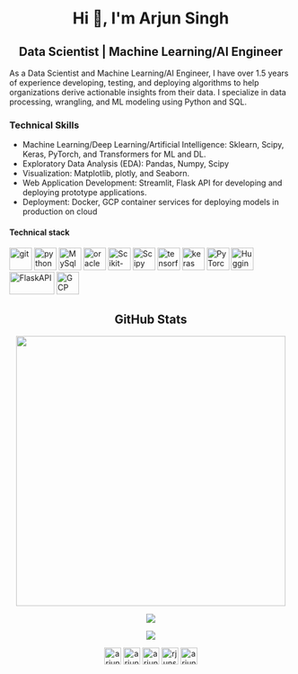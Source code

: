 <h1 align="center">Hi 👋, I'm Arjun Singh </h1>
<h2 align="center">Data Scientist | Machine Learning/AI Engineer</h2>
<p>As a Data Scientist and Machine Learning/AI Engineer, I have over 1.5 years of experience developing, testing, and deploying algorithms to help organizations derive actionable insights from their data. I specialize in data processing, wrangling, and ML modeling using Python and SQL.</p>
<h3>Technical Skills</h3>
<ul>
  <li>Machine Learning/Deep Learning/Artificial Intelligence: Sklearn, Scipy, Keras, PyTorch, and Transformers for ML and DL.</li>
  <li>Exploratory Data Analysis (EDA): Pandas, Numpy, Scipy</li>
  <li>Visualization: Matplotlib, plotly, and Seaborn.</li>
  <li>Web Application Development: Streamlit, Flask API for developing and deploying prototype applications.</li>
  <li>Deployment: Docker, GCP container services for deploying models in production on cloud</li>
</ul>


#### Technical stack
<p align="left">                                                                                                          
<img src="https://www.vectorlogo.zone/logos/git-scm/git-scm-icon.svg" alt="git" width="40" height="40"/> 
<img src="https://www.vectorlogo.zone/logos/python/python-icon.svg" alt="python" width="40" height="40"/>                                                                                                                         
<img src="https://www.vectorlogo.zone/logos/mysql/mysql-official.svg" alt="MySql" width="40" height="40"/> 
<img src="https://www.vectorlogo.zone/logos/oracle/oracle-icon.svg" alt="oracle" width="40" height="40"/>
<img src="https://upload.wikimedia.org/wikipedia/commons/0/05/Scikit_learn_logo_small.svg" alt="Scikit-learn" width="40" height="40"/> 
<img src="https://raw.githubusercontent.com/valohai/ml-logos/5127528b5baadb77a6ea4b999a47b4e86bf0f98b/scipy.svg" alt="Scipy" width="40" height="40"/>
<img src="https://www.vectorlogo.zone/logos/tensorflow/tensorflow-icon.svg" alt="tensorflow" width="40" height="40"/> 
<img src="https://upload.wikimedia.org/wikipedia/commons/a/ae/Keras_logo.svg" alt="keras" width="40" height="40"/>
<img src="https://www.vectorlogo.zone/logos/pytorch/pytorch-icon.svg" alt="PyTorch" width="40" height="40"/> 
<img src="https://editor.analyticsvidhya.com/uploads/6350167a2c0590affeba7880ebeb46a115d863972d8ba.png" alt="Huggingface Transformers" width="40" height="40"/> 
<img src="https://www.vectorlogo.zone/logos/pocoo_flask/pocoo_flask-official.svg" alt="FlaskAPI" width="80" height="40"/> 
<img src="https://www.vectorlogo.zone/logos/google_cloud/google_cloud-icon.svg" alt="GCP" width="40" height="40"/> 
</p>
<h2 align="center">GitHub Stats</h2>
<p align="center">
  <a href="https://github.com/arjunsingh88">
    <img src="https://github-profile-summary-cards.vercel.app/api/cards/profile-details?username=arjunsingh88&theme=solarized_dark" width="480">
  </a>
</p>

<p align="center">
  <a href="https://github.com/arjunsingh88">
    <img src="https://github-readme-stats.vercel.app/api?username=arjunsingh88&show_icons=true&include_all_commits=true&count_private=true&theme=vision-friendly-dark">
  </a>
</p>

<p align="center">
  <a href="https://github.com/arjunsingh88">
    <img src="https://komarev.com/ghpvc/?username=arjunsingh88&style=plastic&color=brightgreen&logo=GitHub">
  </a>
</p>

<p align="center">
<a href="https://github.com/arjunsingh88" target="blank"><img align="center" src="https://www.vectorlogo.zone/logos/github/github-icon.svg" alt="arjunsingh88" height="30" width="30" /></a>
<a href="https://linkedin.com/in/arjunsinghk" target="blank"><img align="center" src="https://www.vectorlogo.zone/logos/linkedin/linkedin-icon.svg" alt="arjunsinghk" height="30" width="30" /></a>
<a href="https://kaggle.com/arjunsingh88" target="blank"><img align="center" src="https://www.vectorlogo.zone/logos/kaggle/kaggle-icon.svg" alt="arjunsingh88" height="30" width="30" /></a>
<a href="https://fb.com/rjunsingh88" target="blank"><img align="center" src="https://www.vectorlogo.zone/logos/facebook/facebook-official.svg" alt="rjunsingh88" height="30" width="30" /></a>
<a href="https://instagram.com/arjunsingh_7979" target="blank"><img align="center" src="https://www.vectorlogo.zone/logos/instagram/instagram-icon.svg" alt="arjunsingh_7979" height="30" width="30" /></a>
</p>
